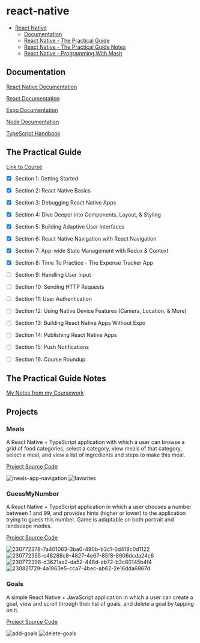 # react-native

- [React Native](#react-native)
  - [Documentation](#documentation)
  - [React Native - The Practical Guide](#the-practical-guide)
  - [React Native - The Practical Guide Notes](#the-practical-guide-notes)
  - [React Native - Programming With Mash](#programming-with-mash)



## Documentation

[React Native Documentation](https://reactnative.dev/docs/getting-started)

[React Documentation](https://react.dev/learn)

[Expo Documentation](https://docs.expo.dev/)

[Node Documentation](https://nodejs.org/en/docs)

[TypeScript Handbook](https://www.typescriptlang.org/docs/handbook/intro.html)



## The Practical Guide

[Link to Course](https://www.udemy.com/course/react-native-the-practical-guide/)

- [x] Section 1: Getting Started
- [x] Section 2: React Native Basics
- [x] Section 3: Debugging React Native Apps 
- [x] Section 4: Dive Deeper into Components, Layout, & Styling
- [x] Section 5: Building Adaptive User Interfaces
- [x] Section 6: React Native Navigation with React Navigation
- [x] Section 7: App-wide State Management with Redux & Context
- [x] Section 8: Time To Practice - The Expense Tracker App
- [ ] Section 9: Handling User Input
- [ ] Section 10: Sending HTTP Requests
- [ ] Section 11: User Authentication
- [ ] Section 12: Using Native Device Features (Camera, Location, & More)
- [ ] Section 13: Building React Native Apps Without Expo
- [ ] Section 14: Publishing React Native Apps
- [ ] Section 15: Push Notifications
- [ ] Section 16: Course Roundup



## The Practical Guide Notes

[My Notes from my Coursework](https://github.com/arjunkahlon/react-native-notes)


## Projects

### Meals

A React Native + TypeScript application with which a user can browse a grid of food categories, select a category, view meals of that category,
select a meal, and view a list of ingredients and steps to make this meal.

[Project Source Code](https://github.com/arjunkahlon/react-native/tree/main/react-native-coursework/section-6-meals-app/Meals)

![meals-app-navigation](https://user-images.githubusercontent.com/49361894/231905264-15dc7e3c-4a6d-4d9f-b93c-d1eec1e00b46.gif)
![favorites](https://user-images.githubusercontent.com/49361894/231905283-4654ead4-f9c1-407e-adb4-2c25757fa215.gif)


### GuessMyNumber

A React Native + TypeScript application in which a user chooses a number between 1 and 99, and provides hints (higher or lower) to the application
trying to guess this number. Game is adaptable on both portrait and landscape modes.

[Project Source Code](https://github.com/arjunkahlon/react-native/tree/main/react-native-coursework/section-4-5-guess-my-number/GuessMyNumber)

![230772378-7a401063-3ba0-490b-b3c1-0d418c0d1122](https://user-images.githubusercontent.com/49361894/231327222-4f80e802-bfd0-406c-be89-f8278778a4c3.gif)
![230772395-c48288c8-4827-4e67-85f8-8906dcda24c6](https://user-images.githubusercontent.com/49361894/231327229-d61b7fb2-23b3-43b5-8f13-8d81b367c764.gif)
![230772398-d3621ae2-da52-448d-ab72-b3c80145b4f4](https://user-images.githubusercontent.com/49361894/231327231-10ae88f3-9162-46c3-af31-57872f09bf20.gif)
![230821729-4a1963e5-cca7-4bec-ab62-2e16dda6867d](https://user-images.githubusercontent.com/49361894/231329723-2ab24145-0ecb-4c81-af80-ad1a22b33e10.gif)

### Goals

A simple React Native + JavaScript application in which a user can create a goal, view and scroll through their list of goals, and 
delete a goal by tapping on it.

[Project Source Code](https://github.com/arjunkahlon/react-native/tree/main/react-native-coursework/section-2-react-native-basics/CourseGoals)

![add-goals](https://user-images.githubusercontent.com/49361894/231329907-b6844808-83f5-4d2d-9b1b-4f49c35af31f.gif)
![delete-goals](https://user-images.githubusercontent.com/49361894/231329911-1db5d49a-ae4b-4639-9b0a-3130b4db785b.gif)
